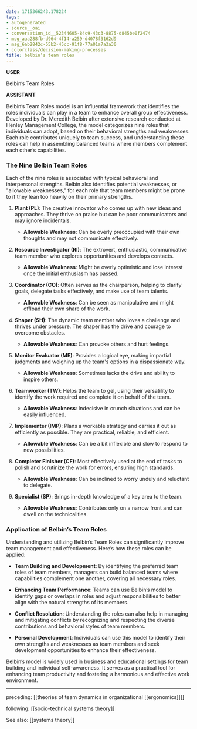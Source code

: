```yaml
---
date: 1715366243.178224
tags:
- autogenerated
- source__oai
- conversation_id__52344605-84c9-43c3-8875-d845be0f2474
- msg_aaa288fb-d964-4f14-a259-d4078f3162d9
- msg_6ab2842c-55b2-45cc-91f8-77a01a7a3a30
- colorclass/decision-making-processes
title: belbin’s team roles
---
```


**USER**

Belbin’s Team Roles


**ASSISTANT**

Belbin’s Team Roles model is an influential framework that identifies the roles individuals can play in a team to enhance overall group effectiveness. Developed by Dr. Meredith Belbin after extensive research conducted at Henley Management College, the model categorizes nine roles that individuals can adopt, based on their behavioral strengths and weaknesses. Each role contributes uniquely to team success, and understanding these roles can help in assembling balanced teams where members complement each other’s capabilities.

### The Nine Belbin Team Roles

Each of the nine roles is associated with typical behavioral and interpersonal strengths. Belbin also identifies potential weaknesses, or "allowable weaknesses," for each role that team members might be prone to if they lean too heavily on their primary strengths.

1. **Plant (PL)**: The creative innovator who comes up with new ideas and approaches. They thrive on praise but can be poor communicators and may ignore incidentals.
   - **Allowable Weakness**: Can be overly preoccupied with their own thoughts and may not communicate effectively.

2. **Resource Investigator (RI)**: The extrovert, enthusiastic, communicative team member who explores opportunities and develops contacts.
   - **Allowable Weakness**: Might be overly optimistic and lose interest once the initial enthusiasm has passed.

3. **Coordinator (CO)**: Often serves as the chairperson, helping to clarify goals, delegate tasks effectively, and make use of team talents.
   - **Allowable Weakness**: Can be seen as manipulative and might offload their own share of the work.

4. **Shaper (SH)**: The dynamic team member who loves a challenge and thrives under pressure. The shaper has the drive and courage to overcome obstacles.
   - **Allowable Weakness**: Can provoke others and hurt feelings.

5. **Monitor Evaluator (ME)**: Provides a logical eye, making impartial judgments and weighing up the team's options in a dispassionate way.
   - **Allowable Weakness**: Sometimes lacks the drive and ability to inspire others.

6. **Teamworker (TW)**: Helps the team to gel, using their versatility to identify the work required and complete it on behalf of the team.
   - **Allowable Weakness**: Indecisive in crunch situations and can be easily influenced.

7. **Implementer (IMP)**: Plans a workable strategy and carries it out as efficiently as possible. They are practical, reliable, and efficient.
   - **Allowable Weakness**: Can be a bit inflexible and slow to respond to new possibilities.

8. **Completer Finisher (CF)**: Most effectively used at the end of tasks to polish and scrutinize the work for errors, ensuring high standards.
   - **Allowable Weakness**: Can be inclined to worry unduly and reluctant to delegate.

9. **Specialist (SP)**: Brings in-depth knowledge of a key area to the team.
   - **Allowable Weakness**: Contributes only on a narrow front and can dwell on the technicalities.

### Application of Belbin’s Team Roles

Understanding and utilizing Belbin’s Team Roles can significantly improve team management and effectiveness. Here’s how these roles can be applied:

- **Team Building and Development**: By identifying the preferred team roles of team members, managers can build balanced teams where capabilities complement one another, covering all necessary roles.

- **Enhancing Team Performance**: Teams can use Belbin’s model to identify gaps or overlaps in roles and adjust responsibilities to better align with the natural strengths of its members.

- **Conflict Resolution**: Understanding the roles can also help in managing and mitigating conflicts by recognizing and respecting the diverse contributions and behavioral styles of team members.

- **Personal Development**: Individuals can use this model to identify their own strengths and weaknesses as team members and seek development opportunities to enhance their effectiveness.

Belbin’s model is widely used in business and educational settings for team building and individual self-awareness. It serves as a practical tool for enhancing team productivity and fostering a harmonious and effective work environment.


---

preceding: [[theories of team dynamics in organizational [[ergonomics]]]]  


following: [[socio-technical systems theory]]

See also: [[systems theory]]